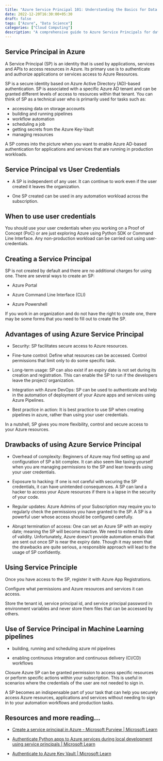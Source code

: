 ```yaml
---
title: "Azure Service Principal 101: Understanding the Basics for Data Scientists"
date: 2022-12-20T16:30:00+05:30
draft: false
tags: ["Azure", "Data Science"]
categories: ["Cloud Computing"]
description: "A comprehensive guide to Azure Service Principals for data scientists"
---
```


## Service Principal in Azure
A Service Principal (SP) is an identity that is used by applications, services and APIs to access resources in Azure. Its primary use is to authenticate and authorize applications or services access to Azure Resources.

SP is a secure identity based on Azure Active Directory (AD)-based authentication. SP is associated with a specific Azure AD tenant and can be granted different levels of access to resources within that tenant. You can think of SP as a technical user who is primarily used for tasks such as:

- accessing data on storage accounts
- building and running pipelines
- workflow automation
- scheduling a job
- getting secrets from the Azure Key-Vault
- managing resources

A SP comes into the picture when you want to enable Azure AD-based authentication for applications and services that are running in production workloads.

## Service Principal vs User Credentials
- A SP is independent of any user. It can continue to work even if the user created it leaves the organization.

- One SP created can be used in any automation workload across the subscription.

## When to use user credentials
You should use your user credentials when you working on a Proof of Concept (PoC) or are just exploring Azure using Python SDK or Command Line Interface. Any non-production workload can be carried out using user-credentials.

## Creating a Service Principal
SP is not created by default and there are no additional charges for using one. There are several ways to create an SP:

- Azure Portal

- Azure Command Line Interface (CLI)

- Azure Powershell

If you work in an organization and do not have the right to create one, there may be some forms that you need to fill out to create the SP.

## Advantages of using Azure Service Principal
- Security: SP facilitates secure access to Azure resources.

- Fine-tune control: Define what resources can be accessed. Control permissions that limit only to do some specific task.

- Long-term usage: SP can also exist if an expiry date is not set during its creation and registration. This can enable the SP to run if the developers leave the project/ organization.

- Integration with Azure DevOps: SP can be used to authenticate and help in the automation of deployment of your Azure apps and services using Azure Pipelines.

- Best practice in action: It is best practice to use SP when creating pipelines in azure, rather than using your user credentials.

In a nutshell, SP gives you more flexibility, control and secure access to your Azure resources.

## Drawbacks of using Azure Service Principal
- Overhead of complexity: Beginners of Azure may find setting up and configuration of SP a bit complex. It can also seem like taxing yourself when you are managing permissions to the SP and lean towards using your user credentials.

- Exposure to hacking: If one is not careful with securing the SP credentials, it can have unintended consequences. A SP can land a hacker to access your Azure resources if there is a lapse in the security of your code.

- Regular updates: Azure Admins of your Subscription may require you to regularly check the permissions you have granted to the SP. A SP is a powerful user whose access should be configured carefully.

- Abrupt termination of access: One can set an Azure SP with an expiry date; meaning the SP will become inactive. We need to extend its date of validity. Unfortunately, Azure doesn't provide automation emails that are sent out once SP is near the expiry date. Though it may seem that the drawbacks are quite serious, a responsible approach will lead to the usage of SP confidently.

## Using Service Principle
Once you have access to the SP, register it with Azure App Registrations.

Configure what permissions and Azure resources and services it can access.

Store the tenant id, service principal id, and service principal password in environment variables and never store them files that can be accessed by others.

## Use of Service Principal in Machine Learning pipelines
- building, running and scheduling azure ml pipelines

- enabling continuous integration and continuous delivery (CI/CD) workflows

Closure
Azure SP can be granted permission to access specific resources or perform specific actions within your subscription. This is useful in scenarios where the credentials of the user are not needed to sign in.

A SP becomes an indispensable part of your task that can help you securely access Azure resources, applications and services without needing to sign in to your automation workflows and production tasks.

## Resources and more reading...

- [Create a service principal in Azure - Microsoft Purview | Microsoft Learn](https://learn.microsoft.com/en-us/azure/purview/create-service-principal-azure)

- [Authenticate Python apps to Azure services during local development using service principals | Microsoft Learn](https://learn.microsoft.com/en-us/azure/developer/python/azure-sdk-authenticate)

- [Authenticate to Azure Key Vault | Microsoft Learn](https://learn.microsoft.com/en-us/azure/key-vault/general/authentication)